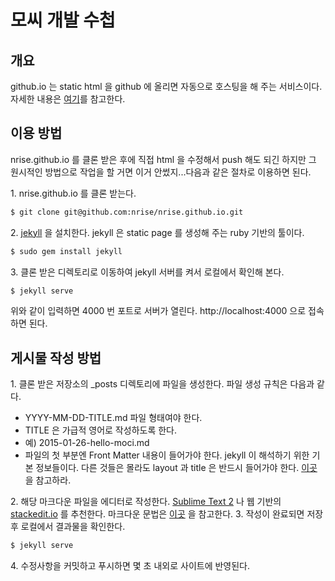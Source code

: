 # 모씨 개발 수첩
## 개요
github.io 는 static html 을 github 에 올리면 자동으로 호스팅을 해 주는 서비스이다.
자세한 내용은 [여기](http://github.io/)를 참고한다.

## 이용 방법
nrise.github.io 를 클론 받은 후에 직접 html 을 수정해서 push 해도 되긴 하지만
그 원시적인 방법으로 작업을 할 거면 이거 안썼지...다음과 같은 절차로 이용하면 된다.

1\. nrise.github.io 를 클론 받는다.
```bash
$ git clone git@github.com:nrise/nrise.github.io.git
```
2\. [jekyll](http://jekyllrb.com/) 을 설치한다.
jekyll 은 static page 를 생성해 주는 ruby 기반의 툴이다.
```bash
$ sudo gem install jekyll
```
3\. 클론 받은 디렉토리로 이동하여 jekyll 서버를 켜서 로컬에서 확인해 본다.
```bash
$ jekyll serve
```
위와 같이 입력하면 4000 번 포트로 서버가 열린다. http://localhost:4000 으로 접속하면 된다.

## 게시물 작성 방법
1\. 클론 받은 저장소의 _posts 디렉토리에 파일을 생성한다. 파일 생성 규칙은 다음과 같다.
* YYYY-MM-DD-TITLE.md 파일 형태여야 한다.
* TITLE 은 가급적 영어로 작성하도록 한다.
 * 예) 2015-01-26-hello-moci.md
 * 파일의 첫 부분엔 Front Matter 내용이 들어가야 한다. jekyll 이 해석하기 위한 기본 정보들이다. 다른 것들은 몰라도 layout 과 title 은 반드시 들어가야 한다. [이곳](https://raw.githubusercontent.com/nrise/nrise.github.io/master/_posts/2015-01-26-hello.md) 을 참고하라.

2\. 해당 마크다운 파일을 에디터로 작성한다. [Sublime Text 2](http://www.sublimetext.com/2) 나 웹 기반의 [stackedit.io](https://stackedit.io/) 를 추천한다. 마크다운 문법은 [이곳](https://guides.github.com/features/mastering-markdown/) 을 참고한다.
3\. 작성이 완료되면 저장 후 로컬에서 결과물을 확인한다.
```bash
$ jekyll serve
```
4\. 수정사항을 커밋하고 푸시하면 몇 초 내외로 사이트에 반영된다.
